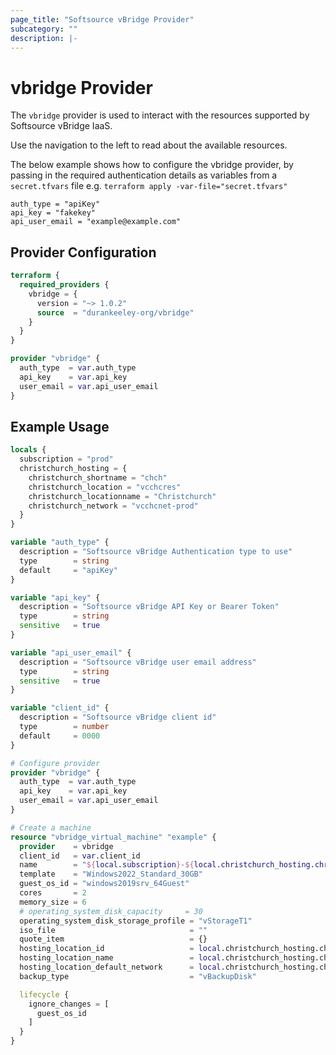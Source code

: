 ```yaml
---
page_title: "Softsource vBridge Provider"
subcategory: ""
description: |-
---
```



# vbridge Provider

The `vbridge` provider is used to interact with the resources supported by Softsource vBridge IaaS.

Use the navigation to the left to read about the available resources.

The below example shows how to configure the vbridge provider, by passing in the required authentication details as variables from a `secret.tfvars` file e.g. `terraform apply -var-file="secret.tfvars"`

```
auth_type = "apiKey"
api_key = "fakekey"
api_user_email = "example@example.com"
```

## Provider Configuration

```terraform
terraform {
  required_providers {
    vbridge = {
      version = "~> 1.0.2"
      source  = "durankeeley-org/vbridge"
    }
  }
}

provider "vbridge" {
  auth_type  = var.auth_type
  api_key    = var.api_key
  user_email = var.api_user_email
}
```


## Example Usage

```terraform
locals {
  subscription = "prod"
  christchurch_hosting = {
    christchurch_shortname = "chch"
    christchurch_location = "vcchcres"
    christchurch_locationname = "Christchurch"
    christchurch_network = "vcchcnet-prod"
  }
}

variable "auth_type" {
  description = "Softsource vBridge Authentication type to use"
  type        = string
  default     = "apiKey"
}

variable "api_key" {
  description = "Softsource vBridge API Key or Bearer Token"
  type        = string
  sensitive   = true
}

variable "api_user_email" {
  description = "Softsource vBridge user email address"
  type        = string
  sensitive   = true
}

variable "client_id" {
  description = "Softsource vBridge client id"
  type        = number
  default     = 0000
}

# Configure provider
provider "vbridge" {
  auth_type  = var.auth_type
  api_key    = var.api_key
  user_email = var.api_user_email
}

# Create a machine
resource "vbridge_virtual_machine" "example" {
  provider    = vbridge
  client_id   = var.client_id
  name        = "${local.subscription}-${local.christchurch_hosting.christchurch_shortname}"
  template    = "Windows2022_Standard_30GB"
  guest_os_id = "windows2019srv_64Guest"
  cores       = 2
  memory_size = 6
  # operating_system_disk_capacity     = 30 
  operating_system_disk_storage_profile = "vStorageT1"
  iso_file                              = ""
  quote_item                            = {}
  hosting_location_id                   = local.christchurch_hosting.christchurch_location
  hosting_location_name                 = local.christchurch_hosting.christchurch_locationname
  hosting_location_default_network      = local.christchurch_hosting.christchurch_network
  backup_type                           = "vBackupDisk"

  lifecycle {
    ignore_changes = [
      guest_os_id
    ]
  }
}
```
